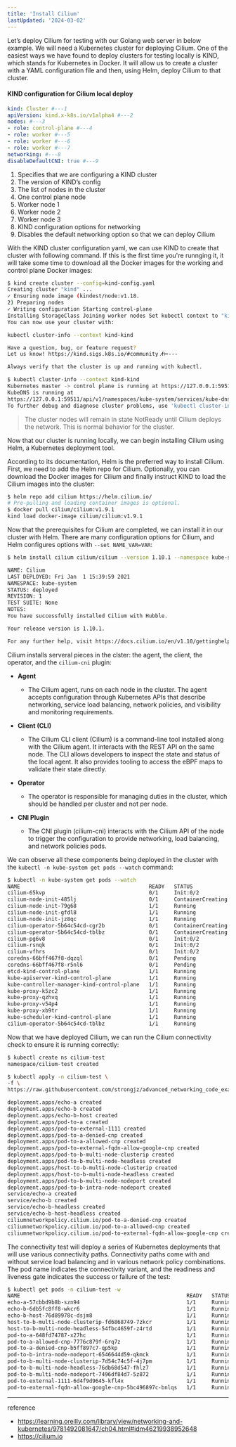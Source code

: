 ```yaml
---
title: 'Install Cilium'
lastUpdated: '2024-03-02'
---
```


Let’s deploy Cilium for testing with our Golang web server in below example. We will need a Kubernetes cluster for deploying Cilium. One of the easiest ways we have found to deploy clusters for testing locally is KIND, which stands for Kubernetes in Docker. It will allow us to create a cluster with a YAML configuration file and then, using Helm, deploy Cilium to that cluster.

#### KIND configuration for Cilium local deploy

```yaml
kind: Cluster #---1
apiVersion: kind.x-k8s.io/v1alpha4 #---2
nodes: #---3
- role: control-plane #---4
- role: worker #---5
- role: worker #---6
- role: worker #---7
networking: #---8
disableDefaultCNI: true #---9
```

1. Specifies that we are configuring a KIND cluster
2. The version of KIND’s config
3. The list of nodes in the cluster
4. One control plane node
5. Worker node 1
6. Worker node 2
7. Worker node 3
8. KIND configuration options for networking
9. Disables the default networking option so that we can deploy Cilium

With the KIND cluster configuration yaml, we can use KIND to create that cluster with following command. If this is the first time you're runnging it, it will take some time to download all the Docker images for the working and control plane Docker images:

```bash
$ kind create cluster --config=kind-config.yaml
Creating cluster "kind" ...
✓ Ensuring node image (kindest/node:v1.18.
2) Preparing nodes
✓ Writing configuration Starting control-plane
Installing StorageClass Joining worker nodes Set kubectl context to "kind-kind"
You can now use your cluster with:

kubectl cluster-info --context kind-kind

Have a question, bug, or feature request?
Let us know! https://kind.sigs.k8s.io/#community ߙ⊭---

Always verify that the cluster is up and running with kubectl.
```

```bash
$ kubectl cluster-info --context kind-kind
Kubernetes master -> control plane is running at https://127.0.0.1:59511
KubeDNS is running at
https://127.0.0.1:59511/api/v1/namespaces/kube-system/services/kube-dns:dns/proxy
To further debug and diagnose cluster problems, use 'kubectl cluster-info dump.'
```

> The cluster nodes will remain in state NotReady until Cilium deploys the network. This is normal behavior for the cluster.

Now that our cluster is running locally, we can begin installing Cilium using Helm, a Kubernetes deployment tool.

According to its documentation, Helm is the preferred way to install Cilium. First, we need to add the Helm repo for Cilium. Optionally, you can download the Docker images for Cilium and finally instruct KIND to load the Cilium images into the cluster:

```bash
$ helm repo add cilium https://helm.cilium.io/
# Pre-pulling and loading container images is optional.
$ docker pull cilium/cilium:v1.9.1
kind load docker-image cilium/cilium:v1.9.1
```

Now that the prerequisites for Cilium are completed, we can install it in our cluster with Helm. There are many configuration options for Cilium, and Helm configures options with `--set NAME_VAR=VAR`:

```bash
$ helm install cilium cilium/cilium --version 1.10.1 --namespace kube-system

NAME: Cilium
LAST DEPLOYED: Fri Jan  1 15:39:59 2021
NAMESPACE: kube-system
STATUS: deployed
REVISION: 1
TEST SUITE: None
NOTES:
You have successfully installed Cilium with Hubble.

Your release version is 1.10.1.

For any further help, visit https://docs.cilium.io/en/v1.10/gettinghelp/
```

Cilium installs serveral pieces in the clster: the agent, the client, the operator, and the `cilium-cni` plugin:

- **Agent**
  - The Cilium agent, runs on each node in the cluster. The agent accepts configuration through Kubernetes APIs that describe networking, service load balancing, network policies, and visibility and monitoring requirements.

- **Client (CLI)**
  - The Cilium CLI client (Cilium) is a command-line tool installed along with the Cilium agent. It interacts with the REST API on the same node. The CLI allows developers to inspect the state and status of the local agent. It also provides tooling to access the eBPF maps to validate their state directly.

- **Operator**
  - The operator is responsible for managing duties in the cluster, which should be handled per cluster and not per node.

- **CNI Plugin**
  - The CNI plugin (cilium-cni) interacts with the Cilium API of the node to trigger the configuration to provide networking, load balancing, and network policies pods.

We can observe all these components being deployed in the cluster with the `kubectl -n kube-system get pods --watch` command:

```bash
$ kubectl -n kube-system get pods --watch
NAME                                         READY   STATUS
cilium-65kvp                                 0/1     Init:0/2
cilium-node-init-485lj                       0/1     ContainerCreating
cilium-node-init-79g68                       1/1     Running
cilium-node-init-gfdl8                       1/1     Running
cilium-node-init-jz8qc                       1/1     Running
cilium-operator-5b64c54cd-cgr2b              0/1     ContainerCreating
cilium-operator-5b64c54cd-tblbz              0/1     ContainerCreating
cilium-pg6v8                                 0/1     Init:0/2
cilium-rsnqk                                 0/1     Init:0/2
cilium-vfhrs                                 0/1     Init:0/2
coredns-66bff467f8-dqzql                     0/1     Pending
coredns-66bff467f8-r5nl6                     0/1     Pending
etcd-kind-control-plane                      1/1     Running
kube-apiserver-kind-control-plane            1/1     Running
kube-controller-manager-kind-control-plane   1/1     Running
kube-proxy-k5zc2                             1/1     Running
kube-proxy-qzhvq                             1/1     Running
kube-proxy-v54p4                             1/1     Running
kube-proxy-xb9tr                             1/1     Running
kube-scheduler-kind-control-plane            1/1     Running
cilium-operator-5b64c54cd-tblbz              1/1     Running
```

Now that we have deployed Cilium, we can run the Cilium connectivity check to ensure it is running correctly:

```bash
$ kubectl create ns cilium-test
namespace/cilium-test created

$ kubectl apply -n cilium-test \
-f \
https://raw.githubusercontent.com/strongjz/advanced_networking_code_examples/master/chapter-4/connectivity-check.yaml

deployment.apps/echo-a created
deployment.apps/echo-b created
deployment.apps/echo-b-host created
deployment.apps/pod-to-a created
deployment.apps/pod-to-external-1111 created
deployment.apps/pod-to-a-denied-cnp created
deployment.apps/pod-to-a-allowed-cnp created
deployment.apps/pod-to-external-fqdn-allow-google-cnp created
deployment.apps/pod-to-b-multi-node-clusterip created
deployment.apps/pod-to-b-multi-node-headless created
deployment.apps/host-to-b-multi-node-clusterip created
deployment.apps/host-to-b-multi-node-headless created
deployment.apps/pod-to-b-multi-node-nodeport created
deployment.apps/pod-to-b-intra-node-nodeport created
service/echo-a created
service/echo-b created
service/echo-b-headless created
service/echo-b-host-headless created
ciliumnetworkpolicy.cilium.io/pod-to-a-denied-cnp created
ciliumnetworkpolicy.cilium.io/pod-to-a-allowed-cnp created
ciliumnetworkpolicy.cilium.io/pod-to-external-fqdn-allow-google-cnp created
```

The connectivity test will deploy a series of Kubernetes deployments that will use various connectivity paths. Connectivity paths come with and without service load balancing and in various network policy combinations. The pod name indicates the connectivity variant, and the readiness and liveness gate indicates the success or failure of the test:

```bash
$ kubectl get pods -n cilium-test -w
NAME                                                     READY   STATUS
echo-a-57cbbd9b8b-szn94                                  1/1     Running
echo-b-6db5fc8ff8-wkcr6                                  1/1     Running
echo-b-host-76d89978c-dsjm8                              1/1     Running
host-to-b-multi-node-clusterip-fd6868749-7zkcr           1/1     Running
host-to-b-multi-node-headless-54fbc4659f-z4rtd           1/1     Running
pod-to-a-648fd74787-x27hc                                1/1     Running
pod-to-a-allowed-cnp-7776c879f-6rq7z                     1/1     Running
pod-to-a-denied-cnp-b5ff897c7-qp5kp                      1/1     Running
pod-to-b-intra-node-nodeport-6546644d59-qkmck            1/1     Running
pod-to-b-multi-node-clusterip-7d54c74c5f-4j7pm           1/1     Running
pod-to-b-multi-node-headless-76db68d547-fhlz7            1/1     Running
pod-to-b-multi-node-nodeport-7496df84d7-5z872            1/1     Running
pod-to-external-1111-6d4f9d9645-kfl4x                    1/1     Running
pod-to-external-fqdn-allow-google-cnp-5bc496897c-bnlqs   1/1     Running
```

---

reference
- https://learning.oreilly.com/library/view/networking-and-kubernetes/9781492081647/ch04.html#idm46219938952648
- https://cilium.io
